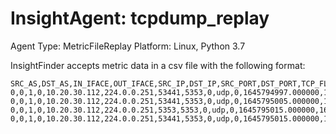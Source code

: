 # InsightAgent: tcpdump_replay
Agent Type: MetricFileReplay
Platform: Linux, Python 3.7

InsightFinder accepts metric data in a csv file with the following format:


```csv
SRC_AS,DST_AS,IN_IFACE,OUT_IFACE,SRC_IP,DST_IP,SRC_PORT,DST_PORT,TCP_FLAGS,PROTOCOL,TOS,TIMESTAMP_START,TIMESTAMP_END,PACKETS,BYTES
0,0,1,0,10.20.30.112,224.0.0.251,53441,5353,0,udp,0,1645794997.000000,1645794997.000000,1,217
0,0,1,0,10.20.30.112,224.0.0.251,53441,5353,0,udp,0,1645795005.000000,1645795005.000000,1,160
0,0,1,0,10.20.30.112,224.0.0.251,5353,5353,0,udp,0,1645795015.000000,1645795015.000000,1,296
0,0,1,0,10.20.30.112,224.0.0.251,53441,5353,0,udp,0,1645795015.000000,1645795015.000000,1,126
```


